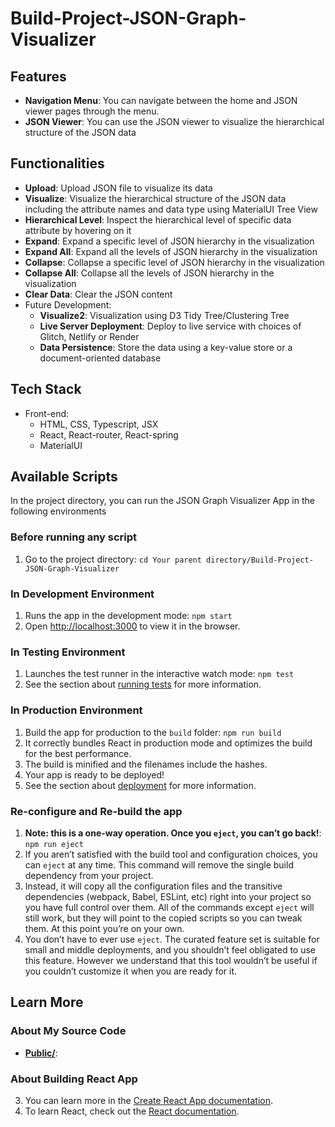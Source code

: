 # Build-Project-JSON-Graph-Visualizer

## Features
- **Navigation Menu**: You can navigate between the home and JSON viewer pages through the menu.
- **JSON Viewer**: You can use the JSON viewer to visualize the hierarchical structure of the JSON data

## Functionalities
- **Upload**: Upload JSON file to visualize its data
- **Visualize**: Visualize the hierarchical structure of the JSON data including the attribute names and data type using MaterialUI Tree View
- **Hierarchical Level**: Inspect the hierarchical level of specific data attribute by hovering on it
- **Expand**: Expand a specific level of JSON hierarchy in the visualization
- **Expand All**: Expand all the levels of JSON hierarchy in the visualization
- **Collapse**: Collapse a specific level of JSON hierarchy in the visualization
- **Collapse All**: Collapse all the levels of JSON hierarchy in the visualization
- **Clear Data**: Clear the JSON content
- Future Development:
  - **Visualize2**: Visualization using D3 Tidy Tree/Clustering Tree
  - **Live Server Deployment**: Deploy to live service with choices of Glitch, Netlify or Render
  - **Data Persistence**: Store the data using a key-value store or a document-oriented database

## Tech Stack
- Front-end:
  - HTML, CSS, Typescript, JSX
  - React, React-router, React-spring
  - MaterialUI

## Available Scripts

In the project directory, you can run the JSON Graph Visualizer App in the following environments

### Before running any script
1.  Go to the project directory: `cd Your parent directory/Build-Project-JSON-Graph-Visualizer`

### In Development Environment
1. Runs the app in the development mode: `npm start`
2. Open [http://localhost:3000](http://localhost:3000) to view it in the browser.

### In Testing Environment
1. Launches the test runner in the interactive watch mode: `npm test`
2. See the section about [running tests](https://facebook.github.io/create-react-app/docs/running-tests) for more information.

### In Production Environment
1. Build the app for production to the `build` folder: `npm run build`
2. It correctly bundles React in production mode and optimizes the build for the best performance.
3. The build is minified and the filenames include the hashes.
4. Your app is ready to be deployed!
5. See the section about [deployment](https://facebook.github.io/create-react-app/docs/deployment) for more information.

### Re-configure and Re-build the app
1. **Note: this is a one-way operation. Once you `eject`, you can’t go back!**: `npm run eject`
2. If you aren’t satisfied with the build tool and configuration choices, you can `eject` at any time. This command will remove the single build dependency from your project.
3. Instead, it will copy all the configuration files and the transitive dependencies (webpack, Babel, ESLint, etc) right into your project so you have full control over them. All of the commands except `eject` will still work, but they will point to the copied scripts so you can tweak them. At this point you’re on your own.
4. You don’t have to ever use `eject`. The curated feature set is suitable for small and middle deployments, and you shouldn’t feel obligated to use this feature. However we understand that this tool wouldn’t be useful if you couldn’t customize it when you are ready for it.

## Learn More

### About My Source Code
- [**Public/**](): 

### About Building React App
3. You can learn more in the [Create React App documentation](https://facebook.github.io/create-react-app/docs/getting-started).
4. To learn React, check out the [React documentation](https://reactjs.org/).
